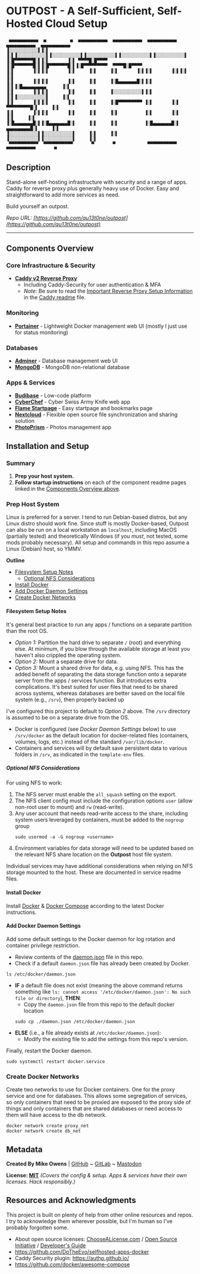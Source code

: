 # OUTPOST - A Self-Sufficient, Self-Hosted Cloud Setup
```
 ▄▄▄▄▄▄▄▄▄▄▄  ▄         ▄  ▄▄▄▄▄▄▄▄▄▄▄  ▄▄▄▄▄▄▄▄▄▄▄  ▄▄▄▄▄▄▄▄▄▄▄  ▄▄▄▄▄▄▄▄▄▄▄  ▄▄▄▄▄▄▄▄▄▄▄ 
▐░░░░░░░░░░░▌▐░▌       ▐░▌▐░░░░░░░░░░░▌▐░░░░░░░░░░░▌▐░░░░░░░░░░░▌▐░░░░░░░░░░░▌▐░░░░░░░░░░░▌
▐░█▀▀▀▀▀▀▀█░▌▐░▌       ▐░▌ ▀▀▀▀█░█▀▀▀▀ ▐░█▀▀▀▀▀▀▀█░▌▐░█▀▀▀▀▀▀▀█░▌▐░█▀▀▀▀▀▀▀▀▀  ▀▀▀▀█░█▀▀▀▀ 
▐░▌       ▐░▌▐░▌       ▐░▌     ▐░▌     ▐░▌       ▐░▌▐░▌       ▐░▌▐░▌               ▐░▌     
▐░▌       ▐░▌▐░▌       ▐░▌     ▐░▌     ▐░█▄▄▄▄▄▄▄█░▌▐░▌       ▐░▌▐░█▄▄▄▄▄▄▄▄▄      ▐░▌     
▐░▌       ▐░▌▐░▌       ▐░▌     ▐░▌     ▐░░░░░░░░░░░▌▐░▌       ▐░▌▐░░░░░░░░░░░▌     ▐░▌     
▐░▌       ▐░▌▐░▌       ▐░▌     ▐░▌     ▐░█▀▀▀▀▀▀▀▀▀ ▐░▌       ▐░▌ ▀▀▀▀▀▀▀▀▀█░▌     ▐░▌     
▐░▌       ▐░▌▐░▌       ▐░▌     ▐░▌     ▐░▌          ▐░▌       ▐░▌          ▐░▌     ▐░▌     
▐░█▄▄▄▄▄▄▄█░▌▐░█▄▄▄▄▄▄▄█░▌     ▐░▌     ▐░▌          ▐░█▄▄▄▄▄▄▄█░▌ ▄▄▄▄▄▄▄▄▄█░▌     ▐░▌     
▐░░░░░░░░░░░▌▐░░░░░░░░░░░▌     ▐░▌     ▐░▌          ▐░░░░░░░░░░░▌▐░░░░░░░░░░░▌     ▐░▌     
 ▀▀▀▀▀▀▀▀▀▀▀  ▀▀▀▀▀▀▀▀▀▀▀       ▀       ▀            ▀▀▀▀▀▀▀▀▀▀▀  ▀▀▀▀▀▀▀▀▀▀▀       ▀      
```
<!-- Ascii Text: Electronic font from https://www.coolgenerator.com/ascii-text-generator -->

## Description

Stand-alone self-hosting infrastructure with security and a range of apps. Caddy for reverse proxy plus generally heavy use of Docker. Easy and straightforward to add more services as need.

Build yourself an outpost.

*Repo URL: [https://github.com/qu13t0ne/outpost](https://github.com/qu13t0ne/outpost)*

* * * * *

## Components Overview

### Core Infrastructure & Security

- **[Caddy v2 Reverse Proxy](./caddy/)**
   - Including Caddy-Security for user authentication & MFA
   - *Note:* Be sure to read the [Important Reverse Proxy Setup Information](./caddy/readme.md#important-reverse-proxy-setup-information) in the [Caddy readme](./caddy/readme.md) file.

### Monitoring

- **[Portainer](./portainer)** - Lightweight Docker management web UI (mostly I just use for status monitoring)

### Databases

- **[Adminer](./adminer/)** - Database management web UI
- **[MongoDB](./mongodb/)** - MongoDB non-relational database
<!-- - **[PostgreSQL and pgAdmin](./postgres/)** -->

### Apps & Services

- **[Budibase](./budibase/)** - Low-code platform 
- **[CyberChef](./cyberchef/)** - Cyber Swiss Army Knife web app
- **[Flame Startpage](./flame/)** - Easy startpage and bookmarks page
- **[Nextcloud](./nextcloud)** - Flexible open source file synchronization and sharing solution
- **[PhotoPrism](./photoprism)** - Photos management app

## Installation and Setup

### Summary

1. **Prep your host system.**
2. **Follow startup instructions** on each of the component readme pages linked in the [Components Overview above](#components-overview).

### Prep Host System

Linux is preferred for a server. I tend to run Debian-based distros, but any Linux distro should work fine. Since stuff is mostly Docker-based, Outpost can also be run on a local workstation as `localhost`, including MacOS (partially tested) and theoretically Windows (if you *must*, not tested, some mods probably necessary). All setup and commands in this repo assume a Linux (Debian) host, so YMMV.

**Outline**
- [Filesystem Setup Notes](#filesystem-setup-notes)
   - [Optional NFS Considerations](#optional-nfs-considerations)
- [Install Docker](#install-docker)
- [Add Docker Daemon Settings](#add-docker-daemon-settings)
- [Create Docker Networks](#create-docker-networks)

#### Filesystem Setup Notes

It's general best practice to run any apps / functions on a separate partition than the root OS.
- *Option 1:* Partition the hard drive to separate `/` (root) and everything else. At minimum, if you blow through the available storage at least you haven't also crippled the operating system.
- *Option 2:* Mount a separate drive for data.
- *Option 3:* Mount a shared drive for data, e.g. using NFS. This has the added benefit of separating the data storage function onto a separate server from the apps / services function. But introduces extra complications. It's best suited for user files that need to be shared across systems, whereas databases are better saved on the local file system (e.g., `/srv`), then properly backed up

I've configured this project to default to *Option 2* above. The `/srv` directory is assumed to be on a separate drive from the OS. 
- Docker is configured (see *Docker Daemon Settings* below) to use `/srv/docker` as the default location for docker-related files (containers, volumes, logs, etc.) instead of the standard `/var/lib/docker`.
- Containers and services will by default save persistent data to various folders in `/srv`, as indicated in the `template-env` files.

##### Optional NFS Considerations

For using NFS to work:
1. The NFS server must enable the `all_squash` setting on the export.
2. The NFS client config must include the configuration options `user` (allow non-root user to mount) and `rw` (read-write).
3. Any user account that needs read-write access to the share, including system users leveraged by containers, must be added to the `nogroup` group
   ```
   sudo usermod -a -G nogroup <username>
   ```
4. Environment variables for data storage will need to be updated based on the relevant NFS share location on the **Outpost** host file system.

Individual services may have additional considerations when relying on NFS storage mounted to the host. These are documented in service readme files.

#### Install Docker

Install [Docker](https://docs.docker.com/get-docker/) & [Docker Compose](https://docs.docker.com/compose/install/) according to the latest Docker instructions.

#### Add Docker Daemon Settings

Add some default settings to the Docker daemon for log rotation and container privilege restriction.

- Review contents of the [daemon.json](./daemon.json) file in this repo.
- Check if a default `daemon.json` file has already been created by Docker.
```shell
ls /etc/docker/daemon.json
```
- **IF** a default file does not exist (meaning the above command returns something like `ls: cannot access '/etc/docker/daemon.json': No such file or directory`), **THEN**:
	- Copy the `daemon.json` file from this repo to the default docker location
	```shell
	sudo cp ./daemon.json /etc/docker/daemon.json
	```
- **ELSE** (i.e., a file already exists at `/etc/docker/daemon.json`):
	- Modify the existing file to add the settings from this repo's version.

Finally, restart the Docker daemon.
```shell
sudo systemctl restart docker.service
```

### Create Docker Networks
Create two networks to use for Docker containers. One for the proxy service and one for databases. This allows some segregation of services, so only containers that need to be proxied are exposed to the proxy side of things and only containers that are shared databases or need access to them will have access to the db network.
``` 
docker network create proxy_net 
docker network create db_net
``` 

## Metadata

**Created By Mike Owens** | [GitHub](https://github.com/qu13t0ne) ~ [GitLab](https://gitlab.com/qu13t0ne) ~ [Mastodon](https://infosec.exchange/@qu13t0ne) 

**License: [MIT](LICENSE)** *(Covers the config & setup. Apps & services have their own licenses. Hack responsibly.)*

<!-- **Version History:** See [commits](../../commits) or [release history](../../releases). -->

## Resources and Acknowledgments
This project is built on plenty of help from other online resources and repos. I try to acknowledge them wherever possible, but I'm human so I've probably forgotten some.

- About open source licenses: [ChooseALicense.com](https://choosealicense.com) / [Open Source Initiative](https://opensource.org/licenses) / [Developer's Guide](https://www.toptal.com/open-source/developers-guide-to-open-source-licenses)
- https://github.com/DoTheEvo/selfhosted-apps-docker
- Caddy Security plugin: https://authp.github.io/
- https://github.com/docker/awesome-compose
